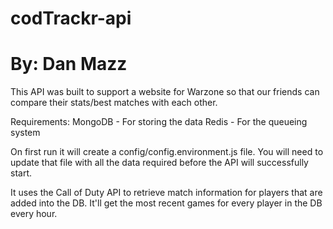 # codTrackr-api
# By: Dan Mazz <Trixat>

This API was built to support a website for Warzone so that our friends can compare their stats/best matches with each other.

Requirements:
MongoDB - For storing the data
Redis - For the queueing system

On first run it will create a config/config.environment.js file. You will need to update that file with all the data required before the API will successfully start.

It uses the Call of Duty API to retrieve match information for players that are added into the DB. It'll get the most recent games for every player in the DB every hour.